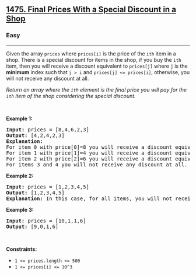 <h2><a href="https://leetcode.com/problems/final-prices-with-a-special-discount-in-a-shop/">1475. Final Prices With a Special Discount in a Shop</a></h2><h3>Easy</h3><hr><div style="user-select: auto;"><p style="user-select: auto;">Given the array <code style="user-select: auto;">prices</code> where <code style="user-select: auto;">prices[i]</code> is the price of the <code style="user-select: auto;">ith</code> item in a shop. There is a special discount for items in the shop, if you buy the <code style="user-select: auto;">ith</code> item, then you will receive a discount equivalent to <code style="user-select: auto;">prices[j]</code> where <code style="user-select: auto;">j</code> is the <strong style="user-select: auto;">minimum</strong>&nbsp;index such that <code style="user-select: auto;">j &gt; i</code> and <code style="user-select: auto;">prices[j] &lt;= prices[i]</code>, otherwise, you will not receive any discount at all.</p>

<p style="user-select: auto;"><em style="user-select: auto;">Return an array where the <code style="user-select: auto;">ith</code> element is the final price you will pay for the <code style="user-select: auto;">ith</code> item of the shop considering the special discount.</em></p>

<p style="user-select: auto;">&nbsp;</p>
<p style="user-select: auto;"><strong style="user-select: auto;">Example 1:</strong></p>

<pre style="user-select: auto;"><strong style="user-select: auto;">Input:</strong> prices = [8,4,6,2,3]
<strong style="user-select: auto;">Output:</strong> [4,2,4,2,3]
<strong style="user-select: auto;">Explanation:</strong>&nbsp;
For item 0 with price[0]=8 you will receive a discount equivalent to prices[1]=4, therefore, the final price you will pay is 8 - 4 = 4.&nbsp;
For item 1 with price[1]=4 you will receive a discount equivalent to prices[3]=2, therefore, the final price you will pay is 4 - 2 = 2.&nbsp;
For item 2 with price[2]=6 you will receive a discount equivalent to prices[3]=2, therefore, the final price you will pay is 6 - 2 = 4.&nbsp;
For items 3 and 4 you will not receive any discount at all.
</pre>

<p style="user-select: auto;"><strong style="user-select: auto;">Example 2:</strong></p>

<pre style="user-select: auto;"><strong style="user-select: auto;">Input:</strong> prices = [1,2,3,4,5]
<strong style="user-select: auto;">Output:</strong> [1,2,3,4,5]
<strong style="user-select: auto;">Explanation:</strong> In this case, for all items, you will not receive any discount at all.
</pre>

<p style="user-select: auto;"><strong style="user-select: auto;">Example 3:</strong></p>

<pre style="user-select: auto;"><strong style="user-select: auto;">Input:</strong> prices = [10,1,1,6]
<strong style="user-select: auto;">Output:</strong> [9,0,1,6]
</pre>

<p style="user-select: auto;">&nbsp;</p>
<p style="user-select: auto;"><strong style="user-select: auto;">Constraints:</strong></p>

<ul style="user-select: auto;">
	<li style="user-select: auto;"><code style="user-select: auto;">1 &lt;= prices.length &lt;= 500</code></li>
	<li style="user-select: auto;"><code style="user-select: auto;">1 &lt;= prices[i] &lt;= 10^3</code></li>
</ul>
</div>